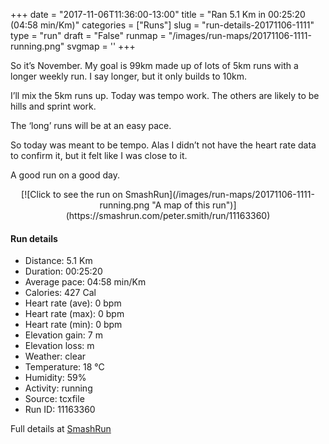 +++
date = "2017-11-06T11:36:00-13:00"
title = "Ran 5.1 Km in 00:25:20 (04:58 min/Km)"
categories = ["Runs"]
slug = "run-details-20171106-1111"
type = "run"
draft = "False"
runmap = "/images/run-maps/20171106-1111-running.png"
svgmap = '<polyline points="0 57, 1 59, 1 60, 2 64, 3 65, 3 65, 4 64, 5 63, 7 63, 10 60, 11 58, 14 56, 15 54, 20 50, 21 48, 23 47, 27 45, 33 42, 35 41, 39 41, 46 44, 47 44, 48 44, 50 42, 53 40, 54 37, 54 36, 56 36, 57 35, 67 35, 76 36, 82 36, 85 37, 88 38, 92 40, 95 42, 100 47, 100 47, 97 45, 94 42, 91 40, 89 38, 85 37, 84 37, 81 36, 77 36, 65 35, 56 36, 56 36, 55 36, 55 36, 53 40, 52 41, 49 44, 47 45, 46 45, 46 44, 44 43, 42 43, 40 41, 35 42, 32 41, 31 41, 29 43, 28 44, 26 46, 23 48, 22 49, 22 49, 20 49, 20 50, 17 53">'
+++

So it’s November. My goal is 99km made up of lots of 5km runs with a longer weekly run. I say longer, but it only builds to 10km. 

I’ll mix the 5km runs up. Today was tempo work. The others are likely to be hills and sprint work. 

The ‘long’ runs will be at an easy pace. 

So today was meant to be tempo. Alas I didn’t not have the heart rate data to confirm it, but it felt like I was close to it. 

A good run on a good day. 

<!--more-->

<center>
[![Click to see the run on SmashRun](/images/run-maps/20171106-1111-running.png "A map of this run")](https://smashrun.com/peter.smith/run/11163360)
</center>

#### Run details

* Distance: 5.1 Km
* Duration: 00:25:20
* Average pace: 04:58 min/Km
* Calories: 427 Cal
* Heart rate (ave): 0 bpm
* Heart rate (max): 0 bpm
* Heart rate (min): 0 bpm
* Elevation gain: 7 m
* Elevation loss:  m
* Weather: clear
* Temperature: 18 &deg;C
* Humidity: 59%
* Activity: running
* Source: tcxfile
* Run ID: 11163360

Full details at [SmashRun](https://smashrun.com/peter.smith/run/11163360)